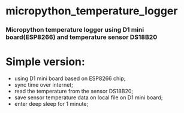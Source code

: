 # micropython_temperature_logger
### Micropython temperature logger using D1 mini board(ESP8266) and temperature sensor DS18B20

# Simple version:
- using D1 mini board based on ESP8266 chip;
- sync time over internet;
- read the temperature from the sensor DS18B20;
- save sensor temperature data on local file on D1 mini board;
- enter deep sleep for 1 minute;
